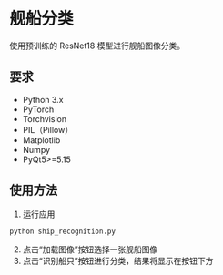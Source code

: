 # 舰船分类
使用预训练的 ResNet18 模型进行舰船图像分类。

## 要求
- Python 3.x
- PyTorch
- Torchvision
- PIL（Pillow）
- Matplotlib
- Numpy
- PyQt5>=5.15

## 使用方法
1. 运行应用
```bash
python ship_recognition.py
```
2. 点击“加载图像”按钮选择一张舰船图像
3. 点击“识别船只”按钮进行分类，结果将显示在按钮下方
